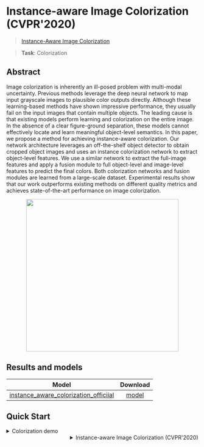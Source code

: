 # Instance-aware Image Colorization (CVPR'2020)

> [Instance-Aware Image Colorization](https://openaccess.thecvf.com/content_CVPR_2020/html/Su_Instance-Aware_Image_Colorization_CVPR_2020_paper.html)

> **Task**: Colorization

<!-- [ALGORITHM] -->

## Abstract

<!-- [ABSTRACT] -->

Image colorization is inherently an ill-posed problem with multi-modal uncertainty. Previous methods leverage the deep neural network to map input grayscale images to plausible color outputs directly. Although these learning-based methods have shown impressive performance, they usually fail on the input images that contain multiple objects. The leading cause is that existing models perform learning and colorization on the entire image. In the absence of a clear figure-ground separation, these models cannot effectively locate and learn meaningful object-level semantics. In this paper, we propose a method for achieving instance-aware colorization. Our network architecture leverages an off-the-shelf object detector to obtain cropped object images and uses an instance colorization network to extract object-level features. We use a similar network to extract the full-image features and apply a fusion module to full object-level and image-level features to predict the final colors. Both colorization networks and fusion modules are learned from a large-scale dataset. Experimental results show that our work outperforms existing methods on different quality metrics and achieves state-of-the-art performance on image colorization.

<!-- [IMAGE] -->

<div align=center >
 <img src="https://github.com/ericsujw/InstColorization/blob/master/imgs/teaser.png?raw=true" width="400"/>
</div >

## Results and models

|                                              Model                                               |                                                 Download                                                 |
| :----------------------------------------------------------------------------------------------: | :------------------------------------------------------------------------------------------------------: |
| [instance_aware_colorization_officiial](./inst-colorizatioon_full_official_cocostuff-256x256.py) | [model](https://download.openmmlab.com/mmediting/inst_colorization/inst-colorizatioon_full_official_cocostuff-256x256-5b9d4eee.pth) |

## Quick Start

<details>
<summary>Colorization demo</summary>

You can use the following commands to colorize an image.

```shell

python demo/colorization_demo.py configs/inst_colorization/inst-colorizatioon_full_official_cocostuff-256x256.py https://download.openmmlab.com/mmediting/inst_colorization/inst-colorizatioon_full_official_cocostuff-256x256-5b9d4eee.pth input.jpg output.jpg
```

For more demos, you can refer to [Tutorial 3: inference with pre-trained models](https://mmediting.readthedocs.io/en/1.x/user_guides/3_inference.html).

</details>

<details>
<summary align="right">Instance-aware Image Colorization (CVPR'2020)</summary>

```bibtex
@inproceedings{Su-CVPR-2020,
  author = {Su, Jheng-Wei and Chu, Hung-Kuo and Huang, Jia-Bin},
  title = {Instance-aware Image Colorization},
  booktitle = {IEEE Conference on Computer Vision and Pattern Recognition (CVPR)},
  year = {2020}
}
```

</details>
